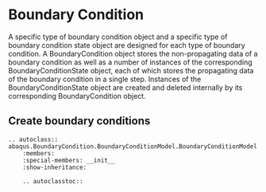 # Boundary Condition

A specific type of boundary condition object and a specific type of boundary condition state object are designed for each type of boundary condition. A BoundaryCondition object stores the non-propagating data of a boundary condition as well as a number of instances of the corresponding BoundaryConditionState object, each of which stores the propagating data of the boundary condition in a single step. Instances of the BoundaryConditionState object are created and deleted internally by its corresponding BoundaryCondition object.

## Create boundary conditions

```{eval-rst}
.. autoclass:: abaqus.BoundaryCondition.BoundaryConditionModel.BoundaryConditionModel
    :members:
    :special-members: __init__
    :show-inheritance:

    .. autoclasstoc::

```
